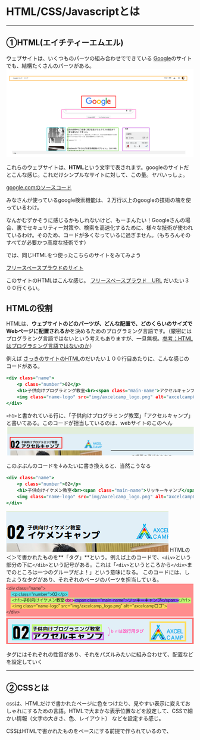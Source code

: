 # HTML/CSS/Javascriptとは
***


## ①HTML(エイチティーエムエル)
ウェブサイトは、いくつものパーツの組み合わせでできている
[Google](https://www.google.com/)のサイトでも、結構たくさんのパーツがある。
![alt text](img/image.png)


これらのウェブサイトは、**HTML**という文字で表されます。googleのサイトだとこんな感じ。これだけシンプルなサイトに対して、この量。ヤバいっしょ。

[google.comのソースコード](./google_sourcecode.md)

みなさんが使っているgoogle検索機能は、２万行以上のgoogleの技術の塊を使っているわけ。

なんかむずかそうに感じるかもしれないけど、もーまんたい！Googleさんの場合、裏でセキュリティー対策や、検索を高速化するために、様々な技術が使われているわけ。そのため、コードが多くなっているに過ぎません。（もちろんそのすべてが必要かつ高度な技術です）

では、同じHTMLをつ使ったこちらのサイトをみてみよう

[フリースペースプラウドのサイト](https://freespaceproud.com/)

このサイトのHTMLはこんな感じ。
[フリースペースプラウド　URL](./freespaceproud.md)
だいたい３００行くらい。

## HTMLの役割
HTMLは、**ウェブサイトのどのパーツが、どんな配置で、どのくらいのサイズでWebページに配置されるか**を決めるためのプログラミング言語です。（厳密にはプログラミング言語ではないという考えもありますが、一旦無視。[参考：HTMLはプログラミング言語ではないのか]([https://](https://zenn.dev/luma/articles/why-html-is-not-programming-language))）

例えば [さっきのサイトのHTML](./freespaceproud.md)のだいたい１００行目あたりに、こんな感じのコードがある。
```htm
<div class="name">
    <p class="number">02</p>
    <h1>子供向けプログラミング教室<br><span class="main-name">アクセルキャンプ</span></h1>
    <img class="name-logo" src="img/axcelcamp_logo.png" alt="axcelcampロゴ">
</div>
```

`<h1>`と書かれている行に、「子供向けプログラミング教室」「アクセルキャンプ」と書いてある。このコードが担当しているのは、webサイトのこのへん
![alt text](img/image1.png)

このぶぶんのコードを↓みたいに書き換えると、当然こうなる

```htm
<div class="name">
    <p class="number">02</p>
    <h1>子供向けイケメン教室<br><span class="main-name">リッキーキャンプ</span></h1>
    <img class="name-logo" src="img/axcelcamp_logo.png" alt="axcelcampロゴ">
</div>
```
![alt text](img/image２.png)
HTMLの　＜＞で書かれたものを**「タグ」**という。例えば上のコードで、`<div>`という部分の下に`</dib>`という記号がある。これは「`<div>`というところから`</div>`までのところは一つのグループだよ！」という意味になる。
このコードには、したようなタグがあり、それぞれのページのパーツを担当している。
![alt text](image.png)
![alt text](image-2.png)

タグにはそれぞれの性質があり、それをパズルみたいに組み合わせて、配置などを設定していく

***

## ②CSSとは
cssは、HTMLだけで書かれたページに色をつけたり、見やすい表示に変えておしゃれにするための言語。HTMLで大まかな表示位置などを設定して、CSSで細かい情報（文字の大きさ、色、レイアウト）
などを設定する感じ。

CSSはHTMLで書かれたものをベースにする前提で作られているので、


